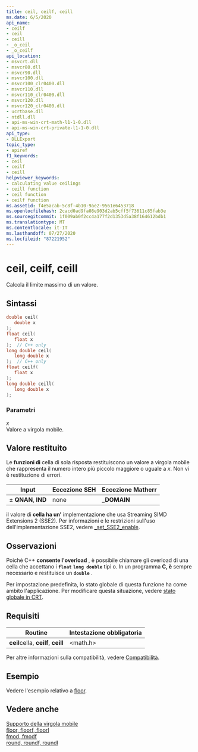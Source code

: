 ```yaml
---
title: ceil, ceilf, ceill
ms.date: 6/5/2020
api_name:
- ceilf
- ceil
- ceill
- _o_ceil
- _o_ceilf
api_location:
- msvcrt.dll
- msvcr80.dll
- msvcr90.dll
- msvcr100.dll
- msvcr100_clr0400.dll
- msvcr110.dll
- msvcr110_clr0400.dll
- msvcr120.dll
- msvcr120_clr0400.dll
- ucrtbase.dll
- ntdll.dll
- api-ms-win-crt-math-l1-1-0.dll
- api-ms-win-crt-private-l1-1-0.dll
api_type:
- DLLExport
topic_type:
- apiref
f1_keywords:
- ceil
- ceilf
- ceill
helpviewer_keywords:
- calculating value ceilings
- ceill function
- ceil function
- ceilf function
ms.assetid: f4e5acab-5c8f-4b10-9ae2-9561e6453718
ms.openlocfilehash: 2cacd0ad9fa08e903d2ab5cff5f73611c85fab3e
ms.sourcegitcommit: 1f009ab0f2cc4a177f2d1353d5a38f164612bdb1
ms.translationtype: MT
ms.contentlocale: it-IT
ms.lasthandoff: 07/27/2020
ms.locfileid: "87221952"
---
```

# <a name="ceil-ceilf-ceill"></a>ceil, ceilf, ceill

Calcola il limite massimo di un valore.

## <a name="syntax"></a>Sintassi

```C
double ceil(
   double x
);
float ceil(
   float x
);  // C++ only
long double ceil(
   long double x
);  // C++ only
float ceilf(
   float x
);
long double ceill(
   long double x
);
```

### <a name="parameters"></a>Parametri

*x*<br/>
Valore a virgola mobile.

## <a name="return-value"></a>Valore restituito

Le **funzioni di** cella di sola risposta restituiscono un valore a virgola mobile che rappresenta il numero intero più piccolo maggiore o uguale a *x*. Non vi è restituzione di errori.

|Input|Eccezione SEH|Eccezione Matherr|
|-----------|-------------------|-----------------------|
|± **QNAN**, **IND**|none|**_DOMAIN**|

il valore di **cella ha un'** implementazione che usa Streaming SIMD Extensions 2 (SSE2). Per informazioni e le restrizioni sull'uso dell'implementazione SSE2, vedere [_set_SSE2_enable](set-sse2-enable.md).

## <a name="remarks"></a>Osservazioni

Poiché C++ **consente l'overload** , è possibile chiamare gli overload di una cella che accettano i **`float`** **`long double`** tipi o. In un programma **C, è** sempre necessario e restituisce un **`double`** .

Per impostazione predefinita, lo stato globale di questa funzione ha come ambito l'applicazione. Per modificare questa situazione, vedere [stato globale in CRT](../global-state.md).

## <a name="requirements"></a>Requisiti

|Routine|Intestazione obbligatoria|
|-------------|---------------------|
|**ceil**cella, **ceilf**, **ceill**|\<math.h>|

Per altre informazioni sulla compatibilità, vedere [Compatibilità](../../c-runtime-library/compatibility.md).

## <a name="example"></a>Esempio

Vedere l'esempio relativo a [floor](floor-floorf-floorl.md).

## <a name="see-also"></a>Vedere anche

[Supporto della virgola mobile](../../c-runtime-library/floating-point-support.md)<br/>
[floor, floorf, floorl](floor-floorf-floorl.md)<br/>
[fmod, fmodf](fmod-fmodf.md)<br/>
[round, roundf, roundl](round-roundf-roundl.md)<br/>
